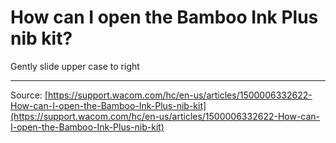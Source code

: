 # How can I open the Bamboo Ink Plus nib kit?

Gently slide upper case to right

---
Source: [https://support.wacom.com/hc/en-us/articles/1500006332622-How-can-I-open-the-Bamboo-Ink-Plus-nib-kit](https://support.wacom.com/hc/en-us/articles/1500006332622-How-can-I-open-the-Bamboo-Ink-Plus-nib-kit)
